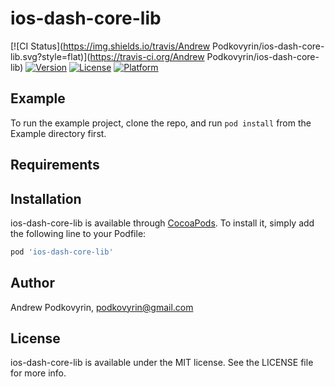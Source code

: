 # ios-dash-core-lib

[![CI Status](https://img.shields.io/travis/Andrew Podkovyrin/ios-dash-core-lib.svg?style=flat)](https://travis-ci.org/Andrew Podkovyrin/ios-dash-core-lib)
[![Version](https://img.shields.io/cocoapods/v/ios-dash-core-lib.svg?style=flat)](https://cocoapods.org/pods/ios-dash-core-lib)
[![License](https://img.shields.io/cocoapods/l/ios-dash-core-lib.svg?style=flat)](https://cocoapods.org/pods/ios-dash-core-lib)
[![Platform](https://img.shields.io/cocoapods/p/ios-dash-core-lib.svg?style=flat)](https://cocoapods.org/pods/ios-dash-core-lib)

## Example

To run the example project, clone the repo, and run `pod install` from the Example directory first.

## Requirements

## Installation

ios-dash-core-lib is available through [CocoaPods](https://cocoapods.org). To install
it, simply add the following line to your Podfile:

```ruby
pod 'ios-dash-core-lib'
```

## Author

Andrew Podkovyrin, podkovyrin@gmail.com

## License

ios-dash-core-lib is available under the MIT license. See the LICENSE file for more info.
